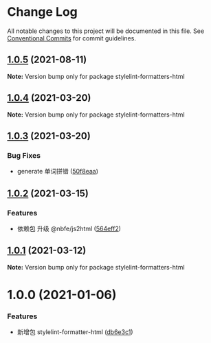 # Change Log

All notable changes to this project will be documented in this file.
See [Conventional Commits](https://conventionalcommits.org) for commit guidelines.

## [1.0.5](https://github.com/shuoshubao/nbfe/compare/stylelint-formatters-html@1.0.4...stylelint-formatters-html@1.0.5) (2021-08-11)

**Note:** Version bump only for package stylelint-formatters-html





## [1.0.4](https://github.com/shuoshubao/nbfe/compare/stylelint-formatters-html@1.0.3...stylelint-formatters-html@1.0.4) (2021-03-20)

**Note:** Version bump only for package stylelint-formatters-html





## [1.0.3](https://github.com/shuoshubao/nbfe/compare/stylelint-formatters-html@1.0.2...stylelint-formatters-html@1.0.3) (2021-03-20)


### Bug Fixes

* generate 单词拼错 ([50f8eaa](https://github.com/shuoshubao/nbfe/commit/50f8eaa))





## [1.0.2](https://github.com/shuoshubao/nbfe/compare/stylelint-formatters-html@1.0.0...stylelint-formatters-html@1.0.2) (2021-03-15)


### Features

* 依赖包 升级 @nbfe/js2html ([564eff2](https://github.com/shuoshubao/nbfe/commit/564eff2))





## [1.0.1](https://github.com/shuoshubao/nbfe/compare/stylelint-formatters-html@1.0.0...stylelint-formatters-html@1.0.1) (2021-03-12)

**Note:** Version bump only for package stylelint-formatters-html





# 1.0.0 (2021-01-06)


### Features

* 新增包 stylelint-formatter-html ([db6e3c1](https://github.com/shuoshubao/nbfe/commit/db6e3c1))
